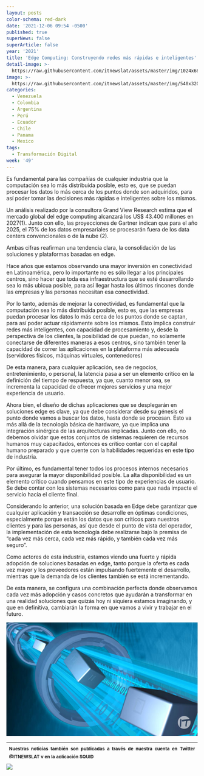 ```yaml
---
layout: posts
color-schema: red-dark
date: '2021-12-06 09:54 -0500'
published: true
superNews: false
superArticle: false
year: '2021'
title: 'Edge Computing: Construyendo redes más rápidas e inteligentes'
detail-image: >-
  https://raw.githubusercontent.com/itnewslat/assets/master/img/1024x680/Redes-g.jpg
image: >-
  https://raw.githubusercontent.com/itnewslat/assets/master/img/540x320/Redes-p.jpg
categories:
  - Venezuela
  - Colombia
  - Argentina
  - Perú
  - Ecuador
  - Chile
  - Panama
  - Mexico
tags:
  - Transformación Digital
week: '49'
---
```

Es fundamental para las compañías de cualquier industria que la computación sea lo más distribuida posible, esto es, que se puedan procesar los datos lo más cerca de los puntos donde son adquiridos, para así poder tomar las decisiones más rápidas e inteligentes sobre los mismos. 

Un análisis realizado por la consultora Grand View Research estima que el mercado global del edge computing alcanzará los US$ 43.400 millones en 2027(1). Junto con ello, las proyecciones de Gartner indican que para el año 2025, el 75% de los datos empresariales se procesarán fuera de los data centers convencionales o de la nube (2).

Ambas cifras reafirman una tendencia clara, la consolidación de las soluciones y plataformas basadas en edge.

Hace años que estamos observando una mayor inversión en conectividad en Latinoamérica, pero lo importante no es sólo llegar a los principales centros, sino hacer que toda esa infraestructura que se esté desarrollando sea lo más ubicua posible, para así llegar hasta los últimos rincones donde las empresas y las personas necesitan esa conectividad.

Por lo tanto, además de mejorar la conectividad, es fundamental que la computación sea lo más distribuida posible, esto es, que las empresas puedan procesar los datos lo más cerca de los puntos donde se captan, para así poder actuar rápidamente sobre los mismos. Esto implica construir redes más inteligentes, con capacidad de procesamiento y, desde la perspectiva de los clientes, la posibilidad de que puedan, no solamente conectarse de diferentes maneras a esos centros, sino también tener la capacidad de correr las aplicaciones en la plataforma más adecuada (servidores físicos, máquinas virtuales, contenedores)

De esta manera, para cualquier aplicación, sea de negocios, entretenimiento, o personal, la latencia pasa a ser un elemento crítico en la definición del tiempo de respuesta, ya que, cuanto menor sea, se incrementa la capacidad de ofrecer mejores servicios y una mejor experiencia de usuario.

Ahora bien, el diseño de dichas aplicaciones que se desplegarán en soluciones edge es clave, ya que debe considerar desde su génesis el punto donde vamos a buscar los datos, hasta donde se procesan. Esto va más allá de la tecnología básica de hardware, ya que implica una integración sinérgica de las arquitecturas implicadas. Junto con ello, no debemos olvidar que estos conjuntos de sistemas requieren de recursos humanos muy capacitados, entonces es crítico contar con el capital humano preparado y que cuente con la habilidades requeridas en este tipo de industria.

Por último, es fundamental tener todos los procesos internos necesarios para asegurar la mayor disponibilidad posible. La alta disponibilidad es un elemento crítico cuando pensamos en este tipo de experiencias de usuario. Se debe contar con los sistemas necesarios como para que nada impacte el servicio hacia el cliente final.

Considerando lo anterior, una solución basada en Edge debe garantizar que cualquier aplicación y transacción se desarrolle en óptimas condiciones, especialmente porque están los datos que son críticos para nuestros clientes y para las personas, así que desde el punto de vista del operador, la implementación de esta tecnología debe realizarse bajo la premisa de “cada vez más cerca, cada vez más rápido, y también cada vez más seguro”.

Como actores de esta industria, estamos viendo una fuerte y rápida adopción de soluciones basadas en edge, tanto porque la oferta es cada vez mayor y los proveedores están impulsando fuertemente el desarrollo, mientras que la demanda de los clientes también se está incrementando.

De esta manera, se configura una combinación perfecta donde observamos cada vez más adopción y casos concretos que ayudarán a transformar en una realidad soluciones que quizás hoy ni siquiera estamos imaginando, y que en definitiva, cambiarán la forma en que vamos a vivir y trabajar en el futuro.

![](https://raw.githubusercontent.com/itnewslat/assets/master/img/540x320/Redes-p.jpg)

<table style="height: 42px;" width="569">
<tbody>
<tr>
<td style="text-align: justify;"><sub><strong>Nuestras noticias también son publicadas a través de nuestra cuenta en Twitter <a href="https://twitter.com/itnewslat?lang=es">@ITNEWSLAT</a> y en la aplicación <a href="https://squidapp.co/en/">SQUID</a></strong></sub></td>
</tr>
</tbody>
</table>

<img src="https://tracker.metricool.com/c3po.jpg?hash=56f88a41e39ab42c063cc51676587a04"/>